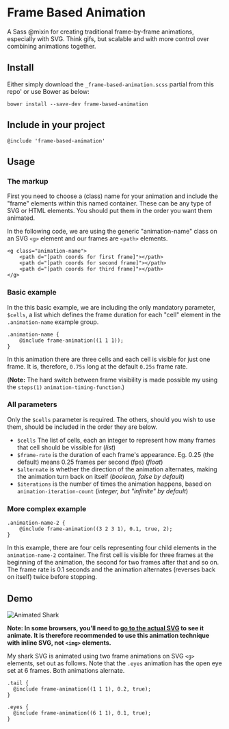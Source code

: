 # Frame Based Animation
A Sass @mixin for creating traditional frame-by-frame animations, especially with SVG. Think gifs, but scalable and with more control over combining animations together.

## Install

Either simply download the `_frame-based-animation.scss` partial from this repo' or use Bower as below:

```
bower install --save-dev frame-based-animation
```

## Include in your project

`@include 'frame-based-animation'`

## Usage

### The markup

First you need to choose a (class) name for your animation and include the "frame" elements within this named container. These can be any type of SVG or HTML elements. You should put them in the order you want them animated.

In the following code, we are using the generic "animation-name" class on an SVG `<g>` element and our frames are `<path>` elements.

```
<g class="animation-name">
	<path d="[path coords for first frame]"></path>
	<path d="[path coords for second frame]"></path>
	<path d="[path coords for third frame]"></path>
</g>

```

### Basic example

In the this basic example, we are including the only mandatory parameter, `$cells`, a list which defines the frame duration for each "cell" element in the `.animation-name` example group.

```
.animation-name {
	@include frame-animation((1 1 1));
}

```

In this animation there are three cells and each cell is visible for just one frame. It is, therefore, `0.75s` long at the default `0.25s` frame rate.

(**Note:** The hard switch between frame visibility is made possible my using the `steps(1)` `animation-timing-function`.)

### All parameters

Only the `$cells` parameter is required. The others, should you wish to use them, should be included in the order they are below.

* `$cells` The list of cells, each an integer to represent how many frames that cell should be vissible for (*list*)
* `$frame-rate` is the duration of each frame's appearance. Eg. 0.25 (the default) means 0.25 frames per second (fps) (*float*)
* `$alternate` is whether the direction of the animation alternates, making the animation turn back on itself (*boolean, false by default*)
* `$iterations` is the number of times the animation happens, based on `animation-iteration-count` (*integer, but "infinite" by default*)

### More complex example

```
.animation-name-2 {
	@include frame-animation((3 2 3 1), 0.1, true, 2);
}
```

In this example, there are four cells representing four child elements in the `animation-name-2` container. The first cell is visible for three frames at the beginning of the animation, the second for two frames after that and so on. The frame rate is 0.1 seconds and the animation alternates (reverses back on itself) twice before stopping.

## Demo

![Animated Shark](http://heydonworks.com/frame-animation-demos/sharky.svg)

**Note: In some browsers, you'll need to [go to the actual SVG](http://heydonworks.com/frame-animation-demos/sharky.svg) to see it animate. It is therefore recommended to use this animation technique with inline SVG, not `<img>` elements.**

My shark SVG is animated using two frame animations on SVG `<g>` elements, set out as follows. Note that the `.eyes` animation has the open eye set at 6 frames. Both animations alernate.

```
.tail {
  @include frame-animation((1 1 1), 0.2, true);
}

.eyes {
  @include frame-animation((6 1 1), 0.1, true);
}
```
